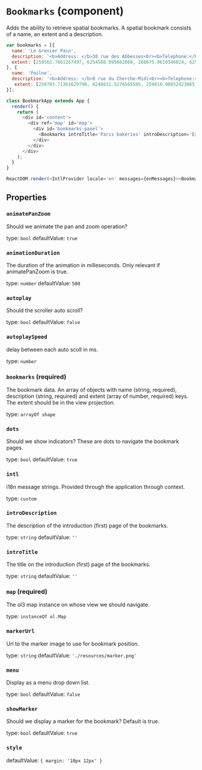 `Bookmarks` (component)
=======================

Adds the ability to retrieve spatial bookmarks.
A spatial bookmark consists of a name, an extent and a description.

```javascript
var bookmarks = [{
  name: 'Le Grenier Pain',
  description: '<b>Address: </b>38 rue des Abbesses<br><b>Telephone:</b> 33 (0)1 46 06 41 81<br><a href=""http://www.legrenierapain.com"">Website</a>',
  extent: [259562.7661267497, 6254560.095662868, 260675.9610346824, 6256252.988234103]
}, {
  name: 'Poilne',
  description: '<b>Address: </b>8 rue du Cherche-Midi<br><b>Telephone:</b> 33 (0)1 45 48 42 59<br><a href=""http://www.poilane.fr"">Website</a>',
   extent: [258703.71361629796, 6248811.5276565505, 259816.90852423065, 6250503.271278702]
}];

class BookmarkApp extends App {
  render() {
    return (
      <div id='content'>
        <div ref='map' id='map'>
          <div id='bookmarks-panel'>
            <Bookmarks introTitle='Paris bakeries' introDescription='Explore the best bakeries of the capital of France' map={map} bookmarks={bookmarks} />
          </div>
        </div>
      </div>
    );
  }
}

ReactDOM.render(<IntlProvider locale='en' messages={enMessages}><BookmarkApp map={map} /></IntlProvider>, document.getElementById('main'));
```

Properties
----------

### `animatePanZoom`

Should we animate the pan and zoom operation?

type: `bool`
defaultValue: `true`


### `animationDuration`

The duration of the animation in milleseconds. Only relevant if animatePanZoom is true.

type: `number`
defaultValue: `500`


### `autoplay`

Should the scroller auto scroll?

type: `bool`
defaultValue: `false`


### `autoplaySpeed`

delay between each auto scoll in ms.

type: `number`


### `bookmarks` (required)

The bookmark data. An array of objects with name (string, required), description (string, required) and extent (array of number, required) keys.
The extent should be in the view projection.

type: `arrayOf shape`


### `dots`

Should we show indicators? These are dots to navigate the bookmark pages.

type: `bool`
defaultValue: `true`


### `intl`

i18n message strings. Provided through the application through context.

type: `custom`


### `introDescription`

The description of the introduction (first) page of the bookmarks.

type: `string`
defaultValue: `''`


### `introTitle`

The title on the introduction (first) page of the bookmarks.

type: `string`
defaultValue: `''`


### `map` (required)

The ol3 map instance on whose view we should navigate.

type: `instanceOf ol.Map`


### `markerUrl`

Url to the marker image to use for bookmark position.

type: `string`
defaultValue: `'./resources/marker.png'`


### `menu`

Display as a menu drop down list.

type: `bool`
defaultValue: `false`


### `showMarker`

Should we display a marker for the bookmark? Default is true.

type: `bool`
defaultValue: `true`


### `style`

defaultValue: `{
  margin: '10px 12px'
}`

